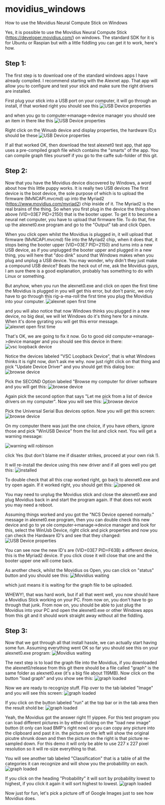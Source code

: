 # movidius_windows
How to use the Movidius Neural Compute Stick on Windows

Yes, it is possible to use the Movidius Neural Compute Stick (https://developer.movidius.com/) on windows.
The standard SDK for it is for Ubuntu or Raspian but with a little fiddling you can get it to work, here's how.


## Step 1:
The first step is to download one of the standard windows apps I have already compiled. I recommend starting with the Alexnet app.
That app will allow you to configure and test your stick and make sure the right drivers are installed. 

First plug your stick into a USB port on your computer, it will go through an install, if that worked right you should 
see this 
![USB Device properties](images/installed2.jpg) 

and when you go to computer->manage->device manager you should see an item in there like this 
![USB Device properties](images/devices1.jpg)

Right click on the Winusb device and display properties, the hardware ID;s should be these 
![USB Device properties](images/properties1.jpg)

If all that worked OK, then download the test alexnet0 test app, that app uses a pre-compiled graph file
which contains the "smarts" of the app. You can compile graph files yourself if you go to the caffe sub-folder of this git.


## Step 2:
Now that you have the Movidius device discovered by Windows, a word about how this little puppy works. It is really two USB devices
The first device is the boot device, the sole purpose of which is to upload the firmware (MvNCAPI.mvcmd) up into the Myriad2
(https://www.movidius.com/myriad2) chip inside of it. The Myriad2 is the real brains of the thing. So when you first plug
in the device the thing shown above (VID=03E7 PID=2150) that is the booter upper. To get it to become a neural net computer,
you have to upload that firmware file. To do that, fire up the alexnet0.exe program and go to the "Output" tab and click Open.

When you click open whilst the Movidius is plugged in, it will upload that firmware (MvNCAPI.mvcmd) file into the Myriad2 chip,
when it does that, it stops being the booter upper (VID=03E7 PID=2150) and turns into a new USB device, as if you unplugged the
booter upper and plugged in a new thing, you will here that "doo dink" sound that Windows makes when you plug and unplug 
a USB device.  You may wonder, why didn't they just make a compound USB device?  Beats the heck out of me, ask the Movidius guys,
I am sure there is a good explanation, probably has something to do with Linux or something.

But anyhow, when you run the alexnet0.exe and click on open the first time the Movidius is plugged in you will get this error,
but don't panic, we only have to go through this rig-a-ma-roll the first time you plug the Movidius into your computer.
![alexnet open first time](images/notconnected1.jpg)

and you will also notice that now Windows thinks you plugged in a new device, no big deal, we will let Windows do it's thing
here for a minute. When it's done gyrating you will get this error message. 
![alexnet open first time](images/noinstalled.jpg)

That's OK, we are going to fix it now. Go to good old computer->manage->device manager and you should see this 
device in there:
![vsc loopback device](images/vscloopback.jpg)

Notice the devices labeled "VSC Loopback Device", that is what Windows thinks it is right now, don't ask me why.
now just right click on that thing and pick "Update Device Driver" and you should get this dialog box:
![browse device](images/browse1.jpg)

Pick the SECOND Option labeled "Browse my computer for driver software and you will get this:
![browse device](images/browse2.jpg)

Again pick the second option that says "Let me pick from a list of device drivers on my computer".
Now you will see this:
![browse device](images/browse3.jpg)

Pick the Universal Serial Bus devices option. Now you will get this screen:
![browse device](images/browse4.jpg)

On my computer there was just the one choice, if you have others, ignore those and pick "WinUSB Device" from
the list and click next. You will get a warning message:

![warning will robinson](images/warning.jpg) 

click Yes (but don't blame me if disaster strikes, proceed at your own risk !).

It will re-install the device using this new driver and if all goes well you get this: 
![installed](images/installed2.jpg) 

To double check that all this crap worked right, go back to alexnet0.exe and try open again. If it worked right,
you should get this: 
![opened ok](images/opened2.jpg) 

You may need to unplug the Movidius stick and close the alexnet0.exe and plug Movidius back in and start the program again.
If that does not work you may need a reboot.

Assuming things worked and you got the "NCS Device opened normally."  message in alexnet0.exe program, then you can
double check this new device and go to ye ole computer->manage->device manager and look for this, select the 
WinUsb Device, right click and pick properties and now you can check the Hardware ID's and see that they changed:
![USB Device properties](images/properties2.jpg)

You can see now the new ID's are (VID=03E7 PID=F63B) a different device, this is the Myriad2 device.
If you click close it will close that one and the booter upper one will come back.

As another check, whilst the Movidius os Open, you can click on "status" button and you should see this:
![Movidius waiting](images/status.jpg)

which just means it is waiting for the graph file to be uploaded.

WHEWY!, that was hard work, but if all that went well, you now should have a Movidius Stick working on your PC.
From now on, you don't have to go through that junk. From now on, you should be able to just plug the Movidius
into your PC and open the alexnet0.exe or other Windows apps from this git and it should work straight away
without all the fiddling.

## Step 3:
Now that we got through all that install hassle, we can actually start having some fun. Assuming everything went OK
so far you should see this on your alexnet0.exe program:
![Movidius waiting](images/status.jpg)

The next step is to load the graph file into the Movidius, if you downloaded the alexnet0/release from this git
there should be a file called "graph" is the same folder as alexnet0.exe (it's a big file about 119MB).
Now click on the button "load graph" and you show see this:
![graph loaded](images/loaded.jpg)

Now we are ready to recognize stuff. Flip over to the tab labeled "Image" and you will see this screen:
![graph loaded](images/image1.jpg)

If you click on the button labeled "run" at the top bar or in the tab area then the result shold be:
![graph loaded](images/image2.jpg)

Yeah, the Movidius got the answer right !!! yippee.  For this test program you can load different pictures in
by either clicking on the "load new image" button (it only can load BMP's right now) or you can copy any picture
into the clipboard and past it in.  the picture on the left will show the original picutre shrunk down and then
the picture on the right is that picture re-sampled down. For this demo it will only be able to use 227 x 227 
pixel resolution so it will re-size everything to that.

You will see another tab labeled "Classification" that is a table of all the categories it can recognize
and will show you the probabillity on each. 
![graph loaded](images/probability1.jpg)

If you click on the heading "Probability" it will sort by probability lowest to highest, if you click it 
again it will sort highest to lowest. 
![graph loaded](images/probability2.jpg)

Now just for fun, let's pick a picture off of Google Images just to see how Movidius does.


















